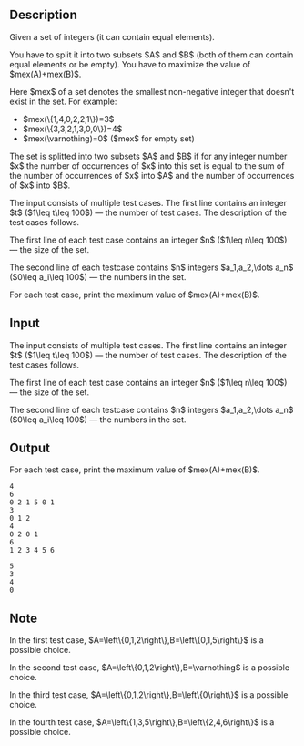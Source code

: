 ## Description

<div><p>Given a set of integers (it can contain equal elements).</p><p>You have to split it into two subsets $A$ and $B$ (both of them can contain equal elements or be empty). You have to maximize the value of $mex(A)+mex(B)$.</p><p>Here $mex$ of a set denotes the smallest non-negative integer that doesn't exist in the set. For example: </p><ul> <li> $mex(\{1,4,0,2,2,1\})=3$ </li><li> $mex(\{3,3,2,1,3,0,0\})=4$ </li><li> $mex(\varnothing)=0$ ($mex$ for empty set) </li></ul><p>The set is splitted into two subsets $A$ and $B$ if for any integer number $x$ the number of occurrences of $x$ into this set is equal to the sum of the number of occurrences of $x$ into $A$ and the number of occurrences of $x$ into $B$.</p></div><div class="input-specification"><p>The input consists of multiple test cases. The first line contains an integer $t$ ($1\leq t\leq 100$) — the number of test cases. The description of the test cases follows.</p><p>The first line of each test case contains an integer $n$ ($1\leq n\leq 100$) — the size of the set.</p><p>The second line of each testcase contains $n$ integers $a_1,a_2,\dots a_n$ ($0\leq a_i\leq 100$) — the numbers in the set.</p></div><div class="output-specification"><p>For each test case, print the maximum value of $mex(A)+mex(B)$.</p></div>

## Input

<p>The input consists of multiple test cases. The first line contains an integer $t$ ($1\leq t\leq 100$) — the number of test cases. The description of the test cases follows.</p><p>The first line of each test case contains an integer $n$ ($1\leq n\leq 100$) — the size of the set.</p><p>The second line of each testcase contains $n$ integers $a_1,a_2,\dots a_n$ ($0\leq a_i\leq 100$) — the numbers in the set.</p>

## Output

<p>For each test case, print the maximum value of $mex(A)+mex(B)$.</p>





```input1
4
6
0 2 1 5 0 1
3
0 1 2
4
0 2 0 1
6
1 2 3 4 5 6
```




```output1
5
3
4
0
```



## Note

<p>In the first test case, $A=\left\{0,1,2\right\},B=\left\{0,1,5\right\}$ is a possible choice.</p><p>In the second test case, $A=\left\{0,1,2\right\},B=\varnothing$ is a possible choice.</p><p>In the third test case, $A=\left\{0,1,2\right\},B=\left\{0\right\}$ is a possible choice.</p><p>In the fourth test case, $A=\left\{1,3,5\right\},B=\left\{2,4,6\right\}$ is a possible choice.</p>
